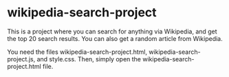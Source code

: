 # wikipedia-search-project
This is a project where you can search for anything via Wikipedia, and get the top 20 search results.
You can also get a random article from Wikipedia.

You need the files wikipedia-search-project.html, wikipedia-search-project.js, and style.css. Then, simply open the wikipedia-search-project.html file.
